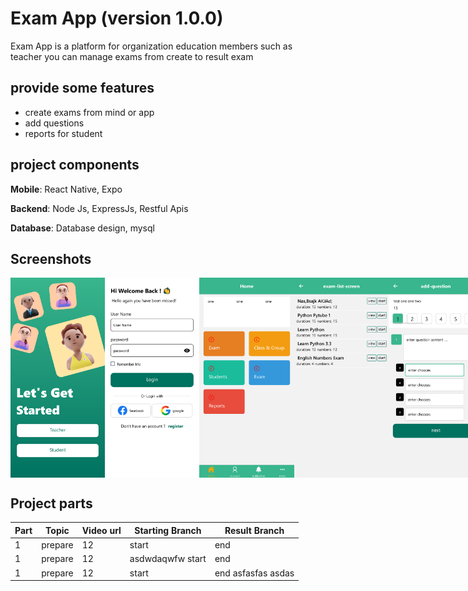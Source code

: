 # Exam App (version 1.0.0)

Exam App is a platform for organization education members such as teacher
you can manage exams from create to result exam

## provide some features
- create exams from mind or app
- add questions
- reports for student

## project components

**Mobile**: React Native, Expo

**Backend**: Node Js, ExpressJs, Restful Apis

**Database**: Database design, mysql

## Screenshots

<div style="display: flex; flex-direction: 'row';">
<img src="./screenshots/welcome.png" width=30%>
<img src="./screenshots/login.png" width=30%>
<img src="./screenshots/home.png" width=30%>
<img src="./screenshots/exam-list.png" width=30%>
<img src="./screenshots/add-question.png" width=30%>

</div>

## Project parts

| Part | Topic     | Video url                                                 | Starting Branch                                                      | Result Branch                                                         |
| ---- | --------- | --------------------------------------------------------- | -------------------------------------------------------------------- | -------------|
| 1 | prepare | 12 | start | end |
| 1 | prepare | 12 |  asdwdaqwfw start | end |
| 1 | prepare | 12 | start | end asfasfas asdas |
